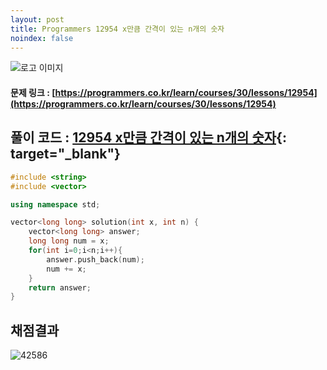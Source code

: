 ```yaml
---
layout: post
title: Programmers 12954 x만큼 간격이 있는 n개의 숫자
noindex: false
---
```

![로고 이미지](https://s3.ap-northeast-2.amazonaws.com/grepp-cloudfront/programmers_imgs/design/logo.jpg)

#### 문제 링크 : [https://programmers.co.kr/learn/courses/30/lessons/12954](https://programmers.co.kr/learn/courses/30/lessons/12954)


## 풀이 코드 : [12954 x만큼 간격이 있는 n개의 숫자](https://github.com/sun-pyo/algorithm/blob/main/programmers/12954.cpp){: target="_blank"}

```c++
#include <string>
#include <vector>

using namespace std;

vector<long long> solution(int x, int n) {
    vector<long long> answer;
    long long num = x;
    for(int i=0;i<n;i++){
        answer.push_back(num);
        num += x;
    }
    return answer;
}
```


## 채점결과

![42586](\algorithm\img\programmers_12954.PNG)
